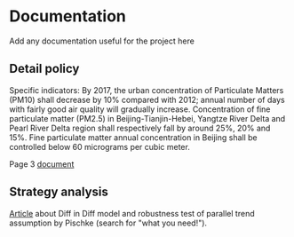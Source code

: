 # Documentation

Add any documentation useful for the project here

## Detail policy

Specific indicators: By 2017, the urban concentration of Particulate Matters (PM10) shall decrease by
10% compared with 2012; annual number of days with fairly good air quality will gradually increase.
Concentration of fine particulate matter (PM2.5) in Beijing-Tianjin-Hebei, Yangtze River Delta and
Pearl River Delta region shall respectively fall by around 25%, 20% and 15%. Fine particulate matter
annual concentration in Beijing shall be controlled below 60 micrograms per cubic meter.

Page 3 [document](https://github.com/KubiaPXH/Memoire-M1/blob/master/Documentation/Air%20pollution%20control%20and%20action%20plan.pdf)

## Strategy analysis

[Article](https://drive.google.com/drive/u/0/folders/0B4f8KrswkKxIMWtaSlpnbW5Wbkk) about Diff in Diff model and robustness test of parallel trend assumption by Pischke (search for "what you need!").
